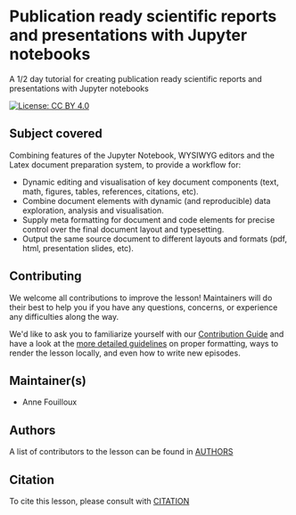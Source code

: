 # Publication ready scientific reports and presentations with Jupyter notebooks

A 1/2 day tutorial for creating publication ready scientific reports and presentations with Jupyter notebooks

[![License: CC BY 4.0](https://img.shields.io/badge/License-CC%20BY%204.0-lightgrey.svg)](https://creativecommons.org/licenses/by/4.0/)

## Subject covered

Combining features of the Jupyter Notebook, WYSIWYG editors and the Latex document preparation system, to provide a workflow for:

- Dynamic editing and visualisation of key document components (text, math, figures, tables, references, citations, etc).
- Combine document elements with dynamic (and reproducible) data exploration, analysis and visualisation.
- Supply meta formatting for document and code elements for precise control over the final document layout and typesetting.
- Output the same source document to different layouts and formats (pdf, html, presentation slides, etc).

## Contributing

We welcome all contributions to improve the lesson! Maintainers will do their best to help you if you have any
questions, concerns, or experience any difficulties along the way.

We'd like to ask you to familiarize yourself with our [Contribution Guide](CONTRIBUTING.md) and have a look at
the [more detailed guidelines][lesson-example] on proper formatting, ways to render the lesson locally, and even
how to write new episodes.

## Maintainer(s)

* Anne Fouilloux

## Authors

A list of contributors to the lesson can be found in [AUTHORS](AUTHORS)

## Citation

To cite this lesson, please consult with [CITATION](CITATION)


[lesson-example]: https://carpentries.github.io/lesson-example
